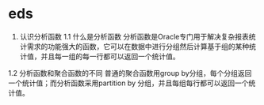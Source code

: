 # eds
1. 认识分析函数
1.1 什么是分析函数
       分析函数是Oracle专门用于解决复杂报表统计需求的功能强大的函数，它可以在数据中进行分组然后计算基于组的某种统计值，并且每一组的每一行都可以返回一个统计值。

1.2 分析函数和聚合函数的不同
      普通的聚合函数用group by分组，每个分组返回一个统计值；而分析函数采用partition by 分组，并且每组每行都可以返回一个统计值。
